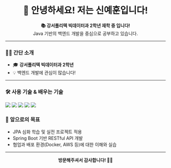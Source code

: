 <h1 align="center">👋 안녕하세요! 저는 신예훈입니다!</h1>

<p align="center">
  <b>📚 강서폴리텍 빅데이터과 2학년 재학 중 입니다!</b><br>
  Java 기반의 백엔드 개발을 중심으로 공부하고 있습니다.
</p>

---

### 👨‍🎓 간단 소개

- 🎓 **강서폴리텍 빅데이터과 2학년**
- 💡 백엔드 개발에 관심이 많습니다!

---

### 🛠️ 사용 기술 & 배우는 기술

<p align="left">
  <!-- 언어 -->
  <img src="https://img.shields.io/badge/Java-007396?style=flat-square&logo=java&logoColor=white"/>
  
  <!-- DB -->
  <img src="https://img.shields.io/badge/MariaDB-003545?style=flat-square&logo=mariadb&logoColor=white"/>
  <img src="https://img.shields.io/badge/MongoDB-47A248?style=flat-square&logo=mongodb&logoColor=white"/>
  
  <!-- 웹 -->
  <img src="https://img.shields.io/badge/HTML5-E34F26?style=flat-square&logo=html5&logoColor=white"/>
  <img src="https://img.shields.io/badge/CSS3-1572B6?style=flat-square&logo=css3&logoColor=white"/>
</p>

### 🔭 앞으로의 목표

- JPA 심화 학습 및 실전 프로젝트 적용
- Spring Boot 기반 RESTful API 개발
- 협업과 배포 환경(Docker, AWS 등)에 대한 이해와 실습

---

<p align="center">
  <b>방문해주셔서 감사합니다! 🙇‍♂️</b>
</p>
